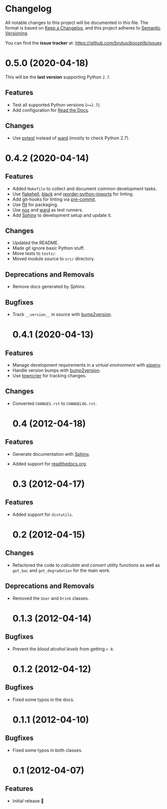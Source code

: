 # Changelog

All notable changes to this project will be documented in this file. The format
is based on [Keep a Changelog][], and this project adheres to
[Semantic Versioning][].

You can find the **issue tracker** at:
<https://github.com/brutus/boozelib/issues>

[keep a changelog]: https://keepachangelog.com/
[semantic versioning]: https://semver.org/

<!-- TOWNCRIER -->

# 0.5.0 (2020-04-18)

This will be the **last version** supporting Python `2.7`.

## Features

-   Test all supported Python versions (`>=2.7`).
-   Add configuration for [Read the Docs](https://readthedocs.org/).

## Changes

-   Use [pytest](https://docs.pytest.org/) instead of [ward](https://wardpy.com/)
    (mostly to check Python 2.7).

# 0.4.2 (2020-04-14)

## Features

-   Added `Makefile` to collect and document common development tasks.
-   Use [flakehell](https://github.com/life4/flakehell),
    [black](https://github.com/psf/black) and
    [reorder-python-imports](https://github.com/asottile/reorder_python_imports)
    for linting.
-   Add git-hooks for linting via [pre-commit](https://pre-commit.com/).
-   Use [flit](https://flit.readthedocs.io/) for packaging.
-   Use [nox](https://nox.thea.codes/) and [ward](https://wardpy.com/) as test
    runners.
-   Add [Sphinx](https://www.sphinx-doc.org/) to development setup and update it.

## Changes

-   Updated the README.
-   Made git ignore basic Python stuff.
-   Move tests to `tests/`.
-   Moved module source to `src/` directory.

## Deprecations and Removals

-   Remove docs generated by _Sphinx_.

## Bugfixes

-   Track `__version__` in source with
    [bump2version](https://github.com/c4urself/bump2version).

    # 0.4.1 (2020-04-13)

## Features

-   Manage development requirements in a _virtual environment_ with
    [pipenv](https://github.com/pypa/pipen).
-   Handle version bumps with
    [bump2version](https://github.com/c4urself/bump2version).
-   Use [towncrier](https://github.com/twisted/towncrier) for tracking changes.

## Changes

-   Converted `CHANGES.rst` to `CHANGELOG.rst`.

    # 0.4 (2012-04-18)

## Features

-   Generate documentation with [Sphinx](https://www.sphinx-doc.org/).
-   Added support for [readthedocs.org](https://readthedocs.org).

    # 0.3 (2012-04-17)

## Features

-   Added support for `distutils`.

    # 0.2 (2012-04-15)

## Changes

-   Refactored the code to _calculate_ and _convert_ utility functions as well as
    `get_bac` and `get_degradation` for the main work.

## Deprecations and Removals

-   Removed the `User` and `Drink` classes.

    # 0.1.3 (2012-04-14)

## Bugfixes

-   Prevent the _blood alcohol levels_ from getting `< 0`.

    # 0.1.2 (2012-04-12)

## Bugfixes

-   Fixed some typos in the docs.

    # 0.1.1 (2012-04-10)

## Bugfixes

-   Fixed some typos in both classes.

    # 0.1 (2012-04-07)

## Features

-   Initial release 🎉
